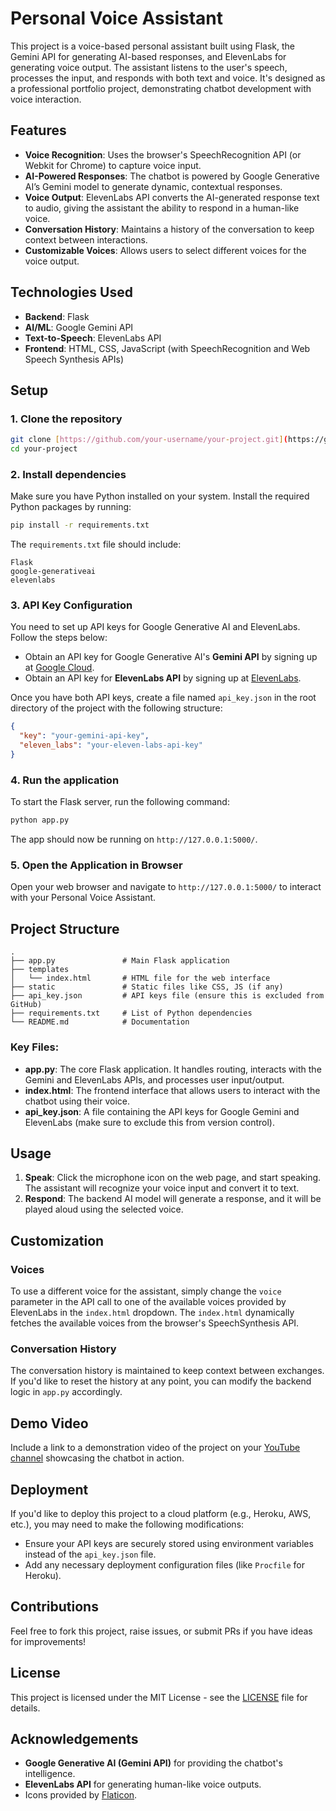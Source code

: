 # Personal Voice Assistant

This project is a voice-based personal assistant built using Flask, the Gemini API for generating AI-based responses, and ElevenLabs for generating voice output. The assistant listens to the user's speech, processes the input, and responds with both text and voice. It's designed as a professional portfolio project, demonstrating chatbot development with voice interaction.

## Features
- **Voice Recognition**: Uses the browser's SpeechRecognition API (or Webkit for Chrome) to capture voice input.
- **AI-Powered Responses**: The chatbot is powered by Google Generative AI’s Gemini model to generate dynamic, contextual responses.
- **Voice Output**: ElevenLabs API converts the AI-generated response text to audio, giving the assistant the ability to respond in a human-like voice.
- **Conversation History**: Maintains a history of the conversation to keep context between interactions.
- **Customizable Voices**: Allows users to select different voices for the voice output.

## Technologies Used
- **Backend**: Flask
- **AI/ML**: Google Gemini API
- **Text-to-Speech**: ElevenLabs API
- **Frontend**: HTML, CSS, JavaScript (with SpeechRecognition and Web Speech Synthesis APIs)

## Setup

### 1. Clone the repository
```bash
git clone [https://github.com/your-username/your-project.git](https://github.com/datageekrj/Personal-Voice-Assistant.git)
cd your-project
```

### 2. Install dependencies
Make sure you have Python installed on your system. Install the required Python packages by running:
```bash
pip install -r requirements.txt
```

The `requirements.txt` file should include:
```
Flask
google-generativeai
elevenlabs
```

### 3. API Key Configuration
You need to set up API keys for Google Generative AI and ElevenLabs. Follow the steps below:

- Obtain an API key for Google Generative AI's **Gemini API** by signing up at [Google Cloud](https://cloud.google.com/).
- Obtain an API key for **ElevenLabs API** by signing up at [ElevenLabs](https://elevenlabs.io/).

Once you have both API keys, create a file named `api_key.json` in the root directory of the project with the following structure:
```json
{
  "key": "your-gemini-api-key",
  "eleven_labs": "your-eleven-labs-api-key"
}
```

### 4. Run the application
To start the Flask server, run the following command:
```bash
python app.py
```
The app should now be running on `http://127.0.0.1:5000/`.

### 5. Open the Application in Browser
Open your web browser and navigate to `http://127.0.0.1:5000/` to interact with your Personal Voice Assistant.

## Project Structure

```
.
├── app.py               # Main Flask application
├── templates
│   └── index.html       # HTML file for the web interface
├── static               # Static files like CSS, JS (if any)
├── api_key.json         # API keys file (ensure this is excluded from GitHub)
├── requirements.txt     # List of Python dependencies
└── README.md            # Documentation
```

### Key Files:
- **app.py**: The core Flask application. It handles routing, interacts with the Gemini and ElevenLabs APIs, and processes user input/output.
- **index.html**: The frontend interface that allows users to interact with the chatbot using their voice.
- **api_key.json**: A file containing the API keys for Google Gemini and ElevenLabs (make sure to exclude this from version control).

## Usage
1. **Speak**: Click the microphone icon on the web page, and start speaking. The assistant will recognize your voice input and convert it to text.
2. **Respond**: The backend AI model will generate a response, and it will be played aloud using the selected voice.

## Customization

### Voices
To use a different voice for the assistant, simply change the `voice` parameter in the API call to one of the available voices provided by ElevenLabs in the `index.html` dropdown. The `index.html` dynamically fetches the available voices from the browser's SpeechSynthesis API.

### Conversation History
The conversation history is maintained to keep context between exchanges. If you'd like to reset the history at any point, you can modify the backend logic in `app.py` accordingly.

## Demo Video
Include a link to a demonstration video of the project on your [YouTube channel](https://youtube.com/yourchannel) showcasing the chatbot in action.

## Deployment
If you'd like to deploy this project to a cloud platform (e.g., Heroku, AWS, etc.), you may need to make the following modifications:
- Ensure your API keys are securely stored using environment variables instead of the `api_key.json` file.
- Add any necessary deployment configuration files (like `Procfile` for Heroku).

## Contributions
Feel free to fork this project, raise issues, or submit PRs if you have ideas for improvements!

## License
This project is licensed under the MIT License - see the [LICENSE](LICENSE) file for details.

## Acknowledgements
- **Google Generative AI (Gemini API)** for providing the chatbot's intelligence.
- **ElevenLabs API** for generating human-like voice outputs.
- Icons provided by [Flaticon](https://www.flaticon.com/).
